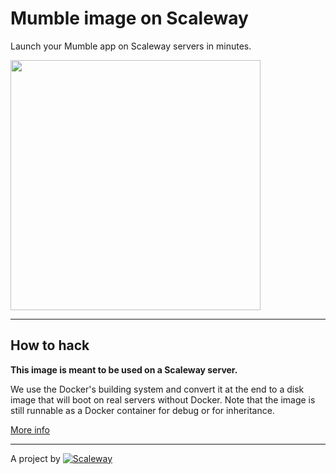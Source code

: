 # Mumble image on Scaleway

Launch your Mumble app on Scaleway servers in minutes.

<img src="https://upload.wikimedia.org/wikipedia/commons/8/8f/Icons_mumble.svg" width="400px" />

---

## How to hack

**This image is meant to be used on a Scaleway server.**

We use the Docker's building system and convert it at the end to a disk image that will boot on real servers without Docker. Note that the image is still runnable as a Docker container for debug or for inheritance.

[More info](https://github.com/scaleway/image-builder)

---

A project by [![Scaleway](https://avatars1.githubusercontent.com/u/5185491?v=3&s=42)](https://www.scaleway.com/)
